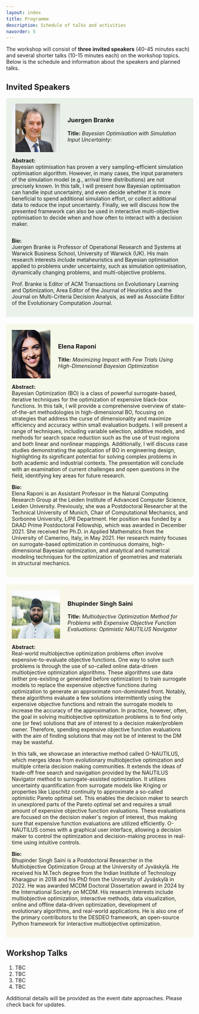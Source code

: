 ```yaml
---
layout: index
title: Programme
description: Schedule of talks and activities
navorder: 5
---
```


The workshop will consist of **three invited speakers** (40-45 minutes each) and several shorter talks (10-15 minutes each) on the workshop topics. Below is the schedule and information about the speakers and planned talks.

## **Invited Speakers**

<div style="background-color: #e9f1e9; padding: 15px; margin-bottom: 20px;">
  <div style="display: flex; flex-direction: column;">
    <div style="display: flex; align-items: center;">
      <img src="/images/juergen_branke_profile.jpg" alt="Juergen Branke" style="width: 130px; height: 130px; margin-right: 20px;">
      <div>
        <h3>Juergen Branke</h3>
        <p><strong>Title:</strong> <em>Bayesian Optimisation with Simulation Input Uncertainty:</em></p>
      </div>
    </div>
      <p><strong>Abstract:</strong><br> Bayesian optimisation has proven a very sampling-efficient simulation optimisation algorithm. However, in many cases, the input parameters of the simulation model (e.g., arrival time distributions) are not precisely known. In this talk, I will present how Bayesian optimisation can handle input uncertainty, and even decide whether it is more beneficial to spend additional simulation effort, or collect additional data to reduce the input uncertainty. Finally, we will discuss how the presented framework can also be used in interactive multi-objective optimisation to decide when and how often to interact with a decision maker.</p>    
    <div>
      <p><strong>Bio:</strong><br>
      Juergen Branke is Professor of Operational Research and Systems at Warwick Business School, University of Warwick (UK). His main research interests include metaheuristics and Bayesian optimisation applied to problems under uncertainty, such as simulation optimisation, dynamically changing problems, and multi-objective problems.</p>
      <p>Prof. Branke is Editor of ACM Transactions on Evolutionary Learning and Optimization, Area Editor of the Journal of Heuristics and the Journal on Multi-Criteria Decision Analysis, as well as Associate Editor of the Evolutionary Computation Journal.</p>
    </div>
  </div>
</div>

<div style="background-color: #f5f9e9; padding: 15px; margin-bottom: 20px;">
  <div style="display: flex; flex-direction: column;">
    <div style="display: flex; align-items: center;">
      <img src="/images/elena_raponi_profile.jpg" alt="Elena Raponi" style="width: 105px; height: 130px; margin-right: 20px;">
      <div>
        <h3>Elena Raponi</h3>
        <p><strong>Title:</strong> <em>Maximizing Impact with Few Trials Using High-Dimensional Bayesian Optimization</em></p>
      </div>
    </div>
    <div>
      <p><strong>Abstract:</strong> <br> Bayesian Optimization (BO) is a class of powerful surrogate-based, iterative techniques for the optimization of expensive black-box functions. In this talk, I will provide a comprehensive overview of state-of-the-art methodologies in high-dimensional BO, focusing on strategies that address the curse of dimensionality and maximize efficiency and accuracy within small evaluation budgets.
I will present a range of techniques, including variable selection, additive models, and methods for search space reduction such as the use of trust regions and both linear and nonlinear mappings. Additionally, I will discuss case studies demonstrating the application of BO in engineering design, highlighting its significant potential for solving complex problems in both academic and industrial contexts. The presentation will conclude with an examination of current challenges and open questions in the field, identifying key areas for future research.
      <p><strong>Bio:</strong><br>
      Elena Raponi is an Assistant Professor in the Natural Computing Research Group at the Leiden Institute of Advanced Computer Science, Leiden University. Previously, she was a Postdoctoral Researcher at the Technical University of Munich, Chair of Computational Mechanics, and Sorbonne University, LIP6 Department. Her position was funded by a DAAD Prime Postdoctoral Fellowship, which was awarded in December 2021. She received her Ph.D. in Applied Mathematics from the University of Camerino, Italy, in May 2021. Her research mainly focuses on surrogate-based optimization in continuous domains, high-dimensional Bayesian optimization, and analytical and numerical modeling techniques for the optimization of geometries and materials in structural mechanics.</p>
    </div>
  </div>
</div>

<div style="background-color: #f9f7e9; padding: 15px; margin-bottom: 20px;">
  <div style="display: flex; flex-direction: column;">
    <div style="display: flex; align-items: center;">
      <img src="/images/Bhupinder_Saini_profile.jpg" alt="Bhupinder Singh Saini" style="width: 130px; height: 130px; margin-right: 20px;">
      <div>
        <h3>Bhupinder Singh Saini</h3>
        <p><strong>Title:</strong> <em>Multiobjective Optimization Method for Problems with Expensive Objective Function Evaluations: Optimistic NAUTILUS Navigator</em></p>
      </div>
    </div>
    <div>
      <p><strong>Abstract:</strong> <br>Real-world multiobjective optimization problems often involve expensive-to-evaluate objective functions. One way to solve such problems is through the use of so-called online data-driven multiobjective optimization algorithms. These algorithms use data (either pre-existing or generated before optimization) to train surrogate models to replace the expensive objective functions during optimization to generate an approximate non-dominated front. Notably, these algorithms evaluate a few solutions intermittently using the expensive objective functions and retrain the surrogate models to increase the accuracy of the approximation. In practice, however, often, the goal in solving multiobjective optimization problems is to find only one (or few) solutions that are of interest to a decision maker/problem owner. Therefore, spending expensive objective function evaluations with the aim of finding solutions that may not be of interest to the DM may be wasteful.</p>
      <p>In this talk, we showcase an interactive method called O-NAUTILUS, which merges ideas from evolutionary multiobjective optimization and multiple criteria decision making communities. It extends the ideas of trade-off free search and navigation provided by the NAUTILUS Navigator method to surrogate-assisted optimization. It utilizes uncertainty quantification from surrogate models like Kriging or properties like Lipschitz continuity to approximate a so-called optimistic Pareto optimal set. This enables the decision maker to search in unexplored parts of the Pareto optimal set and requires a small amount of expensive objective function evaluations. These evaluations are focused on the decision maker's region of interest, thus making sure that expensive function evaluations are utilized efficiently. O-NAUTILUS comes with a graphical user interface, allowing a decision maker to control the optimization and decision-making process in real-time using intuitive controls.</p>
      <p><strong>Bio:</strong><br> Bhupinder Singh Saini is a Postdoctoral Researcher in the Multiobjective Optimization Group at the University of Jyväskylä. He received his M.Tech degree from the Indian Institute of Technology Kharagpur in 2018 and his PhD from the University of Jyväskylä in 2022. He was awarded MCDM Doctoral Dissertation award in 2024 by the International Society on MCDM. His research interests include multiobjective optimization, interactive methods, data visualization, online and offline data-driven optimization, development of evolutionary algorithms, and real-world applications. He is also one of the primary contributors to the DESDEO framework, an open-source Python framework for interactive multiobjective optimization.</p>
    </div>
  </div>
</div>

## Workshop Talks
1. TBC
2. TBC
3. TBC
4. TBC

Additional details will be provided as the event date approaches. Please check back for updates.
